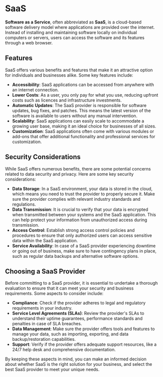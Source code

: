 # SaaS

**Software as a Service**, often abbreviated as **SaaS**, is a cloud-based software delivery model where applications are provided over the internet. Instead of installing and maintaining software locally on individual computers or servers, users can access the software and its features through a web browser.

## Features

SaaS offers various benefits and features that make it an attractive option for individuals and businesses alike. Some key features include:

- **Accessibility**: SaaS applications can be accessed from anywhere with an internet connection.
- **Lower Costs**: As a user, you only pay for what you use, reducing upfront costs such as licences and infrastructure investments.
- **Automatic Updates**: The SaaS provider is responsible for software updates, bug fixes, and patches. This means the latest version of the software is available to users without any manual intervention.
- **Scalability**: SaaS applications can easily scale to accommodate a growing user base, making it an ideal choice for businesses of all sizes.
- **Customization**: SaaS applications often come with various modules or add-ons that offer additional functionality and professional services for customization.

## Security Considerations

While SaaS offers numerous benefits, there are some potential concerns related to data security and privacy. Here are some key security considerations:

- **Data Storage**: In a SaaS environment, your data is stored in the cloud, which means you need to trust the provider to properly secure it. Make sure the provider complies with relevant industry standards and regulations.
- **Data Transmission**: It is crucial to verify that your data is encrypted when transmitted between your systems and the SaaS application. This can help protect your information from unauthorized access during transmission.
- **Access Control**: Establish strong access control policies and procedures to ensure that only authorized users can access sensitive data within the SaaS application.
- **Service Availability**: In case of a SaaS provider experiencing downtime or going out of business, make sure to have contingency plans in place, such as regular data backups and alternative software options.

## Choosing a SaaS Provider

Before committing to a SaaS provider, it is essential to undertake a thorough evaluation to ensure that it can meet your security and business requirements. Some aspects to consider include:

- **Compliance**: Check if the provider adheres to legal and regulatory requirements in your industry.
- **Service Level Agreements (SLAs)**: Review the provider's SLAs to understand their uptime guarantees, performance standards and penalties in case of SLA breaches.
- **Data Management**: Make sure the provider offers tools and features to manage your data, such as importing, exporting, and data backup/restoration capabilities.
- **Support**: Verify if the provider offers adequate support resources, like a 24/7 help desk and comprehensive documentation.

By keeping these aspects in mind, you can make an informed decision about whether SaaS is the right solution for your business, and select the best SaaS provider to meet your unique needs.
